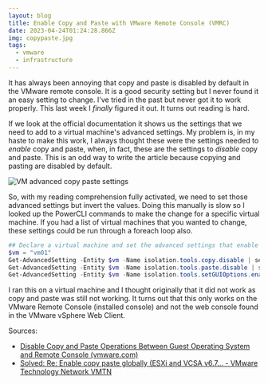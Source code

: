 ```yaml
---
layout: blog
title: Enable Copy and Paste with VMware Remote Console (VMRC)
date: 2023-04-24T01:24:28.866Z
img: copypaste.jpg
tags:
  - vmware
  - infrastructure
---
```





It has always been annoying that copy and paste is disabled by default in the VMware remote console. It is a good security setting but I never found it an easy setting to change. I've tried in the past but never got it to work properly. This last week I *finally* figured it out. It turns out reading is hard.

If we look at the official documentation it shows us the settings that we need to add to a virtual machine's advanced settings. My problem is, in my haste to make this work, I always thought these were the settings needed to *enable* copy and paste, when, in fact, these are the settings to *disable* copy and paste. This is an odd way to write the article because copying and pasting are disabled by default.

![VM advanced copy paste settings](/img/vm-adv-settings-copy-paste.png)

So, with my reading comprehension fully activated, we need to set those advanced settings but invert the values. Doing this manually is slow so I looked up the PowerCLI commands to make the change for a specific virtual machine. If you had a list of virtual machines that you wanted to change, these settings could be run through a foreach loop also.

`````powershell
## Declare a virtual machine and set the advanced settings that enable copy and paste through the VMware Remote Console
$vm = "vm01"
Get-AdvancedSetting -Entity $vm -Name isolation.tools.copy.disable | set-advancedsetting -value false -confirm:$false
Get-AdvancedSetting -Entity $vm -Name isolation.tools.paste.disable | set-advancedsetting -value false -confirm:$false
Get-AdvancedSetting -Entity $vm -Name isolation.tools.setGUIOptions.enable | set-advancedsetting -value true -confirm:$false
`````

I ran this on a virtual machine and I thought originally that it did not work as copy and paste was still not working. It turns out that this only works on the VMware Remote Console (installed console) and not the web console found in the VMware vSphere Web Client. 

Sources:
- [Disable Copy and Paste Operations Between Guest Operating System and Remote Console (vmware.com)](https://docs.vmware.com/en/VMware-vSphere/7.0/com.vmware.vsphere.security.doc/GUID-367D02C1-B71F-4AC3-AA05-85033136A667.html)
- [Solved: Re: Enable copy paste globally (ESXi and VCSA v6.7... - VMware Technology Network VMTN](https://communities.vmware.com/t5/VMware-vSphere-Discussions/Enable-copy-paste-globally-ESXi-and-VCSA-v6-7/m-p/1869487/highlight/true#M23841)